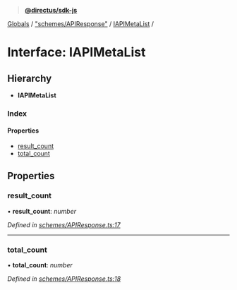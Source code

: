 > **[@directus/sdk-js](../README.md)**

[Globals](../README.md) / ["schemes/APIResponse"](../modules/_schemes_apiresponse_.md) / [IAPIMetaList](_schemes_apiresponse_.iapimetalist.md) /

# Interface: IAPIMetaList

## Hierarchy

* **IAPIMetaList**

### Index

#### Properties

* [result_count](_schemes_apiresponse_.iapimetalist.md#result_count)
* [total_count](_schemes_apiresponse_.iapimetalist.md#total_count)

## Properties

###  result_count

• **result_count**: *number*

*Defined in [schemes/APIResponse.ts:17](https://github.com/janbiasi/sdk-js/blob/b445ae7/src/schemes/APIResponse.ts#L17)*

___

###  total_count

• **total_count**: *number*

*Defined in [schemes/APIResponse.ts:18](https://github.com/janbiasi/sdk-js/blob/b445ae7/src/schemes/APIResponse.ts#L18)*